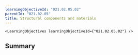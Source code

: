 ```yaml
---
learningObjectiveId: "021.02.05.02"
parentId: "021.02.05"
title: Structural components and materials
---
```


```tsx eval
<LearningObjectives learningObjectiveId={"021.02.05.02"} />
```

## Summary
